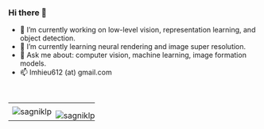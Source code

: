 ### Hi there 👋
- 🔭 I’m currently working on low-level vision, representation learning, and object detection.
- 🌱 I’m currently learning neural rendering and image super resolution.
- 💬 Ask me about: computer vision, machine learning, image formation models. 
- 📫 lmhieu612 (at) gmail.com
<br>
<table>
 <tr>
    <td>
        <img align="center" src="https://github-readme-stats.vercel.app/api?username=lmhieu612&show_icons=true"
        alt="sagniklp" />
    </td>
    <td style="padding: 15px 0px 0px 0px;">
        <img align="center" src="https://github-readme-stats.vercel.app/api/top-langs/?username=lmhieu612&show_icons=true&layout=compact"
        alt="sagniklp" />
    </td>
 </tr>
</table>
<!--
**lmhieu612/lmhieu612** is a ✨ _special_ ✨ repository because its `README.md` (this file) appears on your GitHub profile.

Here are some ideas to get you started:

- 🔭 I’m currently working on ...
- 🌱 I’m currently learning ...
- 👯 I’m looking to collaborate on ...
- 🤔 I’m looking for help with ...
- 💬 Ask me about ...
- 📫 How to reach me: ...
- 😄 Pronouns: ...
- ⚡ Fun fact: ...
-->

